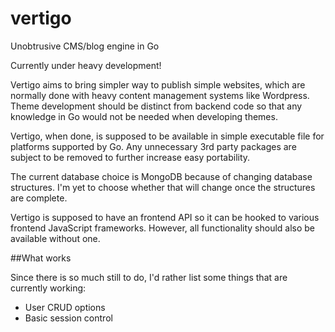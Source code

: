 vertigo
=======

Unobtrusive CMS/blog engine in Go

Currently under heavy development!

Vertigo aims to bring simpler way to publish simple websites, which are normally done with heavy content management systems like Wordpress. Theme development should be distinct from backend code so that any knowledge in Go would not be needed when developing themes.

Vertigo, when done, is supposed to be available in simple executable file for platforms supported by Go. Any unnecessary 3rd party packages are subject to be removed to further increase easy portability.

The current database choice is MongoDB because of changing database structures. I'm yet to choose whether that will change once the structures are complete.

Vertigo is supposed to have an frontend API so it can be hooked to various frontend JavaScript frameworks. However, all functionality should also be available without one.


##What works

Since there is so much still to do, I'd rather list some things that are currently working:

- User CRUD options
- Basic session control
